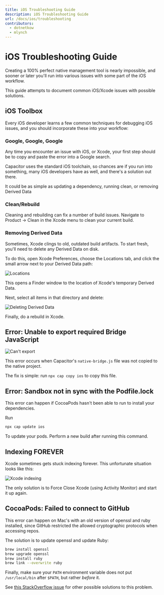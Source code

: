 ```yaml
---
title: iOS Troubleshooting Guide
description: iOS Troubleshooting Guide
url: /docs/ios/troubleshooting
contributors:
  - dotnetkow
  - mlynch
---
```


# iOS Troubleshooting Guide

<p class="intro">Creating a 100% perfect native management tool is nearly impossible, and sooner or later you'll run into various issues with some part of the iOS workflow.</p>

<p class="intro">This guide attempts to document common iOS/Xcode issues with possible solutions.</p>

## iOS Toolbox

Every iOS developer learns a few common techniques for debugging iOS issues, and you should incorporate these into your workflow:

### Google, Google, Google

Any time you encounter an issue with iOS, or Xcode, your first step should be to copy and paste the error into a Google search.

Capacitor uses the standard iOS toolchain, so chances are if you run into something, many iOS developers have as well, and there's a solution out there.

It could be as simple as updating a dependency, running clean, or removing Derived Data

### Clean/Rebuild

Cleaning and rebuilding can fix a number of build issues. Navigate to Product -> Clean in the Xcode menu to clean your current build.

### Removing Derived Data

Sometimes, Xcode clings to old, outdated build artifacts. To start fresh, you'll need to delete any Derived Data on disk.

To do this, open Xcode Preferences, choose the Locations tab, and click the small arrow next to your Derived Data path:

![Locations](/assets/img/docs/ios/location-prefs.png)

This opens a Finder window to the location of Xcode's temporary Derived Data.

Next, select all items in that directory and delete:

![Deleting Derived Data](/assets/img/docs/ios/deleting-derived-data.png)

Finally, do a rebuild in Xcode.

## Error: Unable to export required Bridge JavaScript

![Can't export](/assets/img/docs/ios/export-bridge.png)

This error occurs when Capacitor's `native-bridge.js` file was not copied to the native project.

The fix is simple: run `npx cap copy ios` to copy this file.

## Error: Sandbox not in sync with the Podfile.lock

This error can happen if CocoaPods hasn't been able to run to install your dependencies.

Run

```bash
npx cap update ios
```

To update your pods. Perform a new build after running this command.

## Indexing FOREVER

Xcode sometimes gets stuck indexing forever. This unfortunate situation looks like this:

![Xcode indexing](/assets/img/docs/ios/indexing.png)

The only solution is to Force Close Xcode (using Activity Monitor) and start it up again.

## CocoaPods: Failed to connect to GitHub

This error can happen on Mac's with an old version of openssl and ruby installed, since GitHub
restricted the allowed cryptographic protocols when accessing repos.

The solution is to update openssl and update Ruby:

```bash
brew install openssl
brew upgrade openssl
brew install ruby
brew link --overwrite ruby
```

Finally, make sure your `PATH` environment variable does not put `/usr/local/bin` after `$PATH`, but rather _before_ it.

See [this StackOverflow issue](https://stackoverflow.com/questions/38993527/cocoapods-failed-to-connect-to-github-to-update-the-cocoapods-specs-specs-repo/48996424#48996424) for other possible solutions to this problem.
